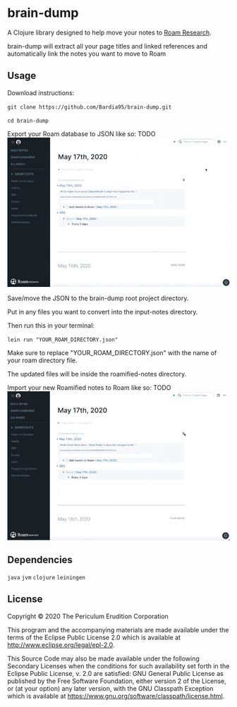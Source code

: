 # brain-dump

A Clojure library designed to help move your notes to [Roam Research](https://roamresearch.com).

brain-dump will extract all your page titles and linked references and automatically link the notes you want to move to Roam

## Usage

Download instructions:

`git clone https://github.com/Bardia95/brain-dump.git`

`cd brain-dump`

Export your Roam database to JSON like so:
TODO ![Export All Demo](resources/Export-All-Roam-Demo.gif)

Save/move the JSON to the brain-dump root project directory.

Put in any files you want to convert into the input-notes directory.

Then run this in your terminal:

`lein run "YOUR_ROAM_DIRECTORY.json"`

Make sure to replace "YOUR_ROAM_DIRECTORY.json" with the name of your roam directory file.

The updated files will be inside the roamified-notes directory.

Import your new Roamified notes to Roam like so:
TODO ![Import Files Demo](resources/Import-Files-Roam-Demo.gif)


## Dependencies

`java`
`jvm`
`clojure`
`leiningen`

## License

Copyright © 2020 The Periculum Erudition Corporation

This program and the accompanying materials are made available under the
terms of the Eclipse Public License 2.0 which is available at
http://www.eclipse.org/legal/epl-2.0.

This Source Code may also be made available under the following Secondary
Licenses when the conditions for such availability set forth in the Eclipse
Public License, v. 2.0 are satisfied: GNU General Public License as published by
the Free Software Foundation, either version 2 of the License, or (at your
option) any later version, with the GNU Classpath Exception which is available
at https://www.gnu.org/software/classpath/license.html.
